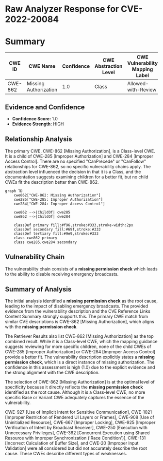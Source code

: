 # Raw Analyzer Response for CVE-2022-20084

# Summary
| CWE ID | CWE Name | Confidence | CWE Abstraction Level | CWE Vulnerability Mapping Label | CWE-Vulnerability Mapping Notes |
|---|---|---|---|---|---|
| CWE-862 | Missing Authorization | 1.0 | Class | Allowed-with-Review | Primary CWE |

## Evidence and Confidence

*   **Confidence Score:** 1.0
*   **Evidence Strength:** HIGH

## Relationship Analysis
The primary CWE, CWE-862 [Missing Authorization], is a Class-level CWE. It is a child of CWE-285 [Improper Authorization] and CWE-284 [Improper Access Control]. There are no specified "CanPrecede" or "CanFollow" relationships for CWE-862, so no specific vulnerability chains apply. The abstraction level influenced the decision in that it is a Class, and the documentation suggests examining children for a better fit, but no child CWEs fit the description better than CWE-862.

```mermaid
graph TD
    cwe862["CWE-862: Missing Authorization"]
    cwe285["CWE-285: Improper Authorization"]
    cwe284["CWE-284: Improper Access Control"]
    
    cwe862 -->|ChildOf| cwe285
    cwe862 -->|ChildOf| cwe284
    
    classDef primary fill:#f96,stroke:#333,stroke-width:2px
    classDef secondary fill:#69f,stroke:#333
    classDef tertiary fill:#9e9,stroke:#333
    class cwe862 primary
    class cwe285,cwe284 secondary
```

## Vulnerability Chain
The vulnerability chain consists of a **missing permission check** which leads to the ability to disable receiving emergency broadcasts.

## Summary of Analysis
The initial analysis identified a **missing permission check** as the root cause, leading to the impact of disabling emergency broadcasts. The provided evidence from the vulnerability description and the CVE Reference Links Content Summary strongly supports this. The primary CWE match from similar CVE descriptions is CWE-862 [Missing Authorization], which aligns with the **missing permission check**.

The Retriever Results also list CWE-862 [Missing Authorization] as the top combined result. While it is a Class-level CWE, which the mapping guidance suggests reviewing for more specific children, none of the child CWEs of CWE-285 [Improper Authorization] or CWE-284 [Improper Access Control] provide a better fit. The vulnerability description explicitly states a **missing permission check**, which is a direct instance of missing authorization. The confidence in this assessment is high (1.0) due to the explicit evidence and the strong alignment with the CWE description.

The selection of CWE-862 [Missing Authorization] is at the optimal level of specificity because it directly reflects the **missing permission check** identified as the root cause. Although it is a Class-level CWE, no more specific Base or Variant CWE adequately captures the essence of the vulnerability.

CWE-927 [Use of Implicit Intent for Sensitive Communication], CWE-1021 [Improper Restriction of Rendered UI Layers or Frames], CWE-908 [Use of Uninitialized Resource], CWE-667 [Improper Locking], CWE-925 [Improper Verification of Intent by Broadcast Receiver], CWE-250 [Execution with Unnecessary Privileges], CWE-362 [Concurrent Execution using Shared Resource with Improper Synchronization ('Race Condition')], CWE-131 [Incorrect Calculation of Buffer Size], and CWE-20 [Improper Input Validation] were all considered but did not accurately describe the root cause. These CWEs describe different types of weaknesses.